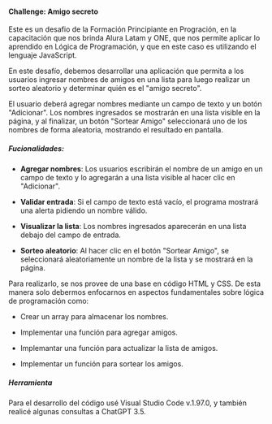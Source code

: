 
#### Challenge: Amigo secreto

Este es un desafio de la Formación Principiante en Progración, en la capacitación que nos brinda Alura Latam y ONE, que nos permite aplicar lo aprendido en Lógica de Programación, y que en este caso es utilizando el lenguaje JavaScript.

En este desafío, debemos desarrollar una aplicación que permita a los usuarios ingresar nombres de amigos en una lista para luego realizar un sorteo aleatorio y determinar quién es el "amigo secreto".

El usuario deberá agregar nombres mediante un campo de texto y un botón "Adicionar". 
Los nombres ingresados se mostrarán en una lista visible en la página, y al finalizar, un botón "Sortear Amigo" seleccionará uno de los nombres de forma aleatoria, mostrando el resultado en pantalla.


##### Fucionalidades:

- **Agregar nombres**: Los usuarios escribirán el nombre de un amigo en un campo de texto y lo agregarán a una lista visible al hacer clic en "Adicionar".

- **Validar entrada**: Si el campo de texto está vacío, el programa mostrará una alerta pidiendo un nombre válido.

- **Visualizar la lista**: Los nombres ingresados aparecerán en una lista debajo del campo de entrada.

- **Sorteo aleatorio**: Al hacer clic en el botón "Sortear Amigo", se seleccionará aleatoriamente un nombre de la lista y se mostrará en la página.

Para realizarlo, se nos provee de una base en código HTML y CSS. De esta manera solo debermos enfocarnos en aspectos fundamentales sobre lógica de programación como:

- Crear un array para almacenar los nombres.

- Implementar una función para agregar amigos.

- Implemantar una función para actualizar la lista de amigos.

- Implementar un función para sortear los amigos.

##### Herramienta

Para el desarrollo del código usé Visual Studio Code v.1.97.0, y también realicé algunas consultas a ChatGPT 3.5.

